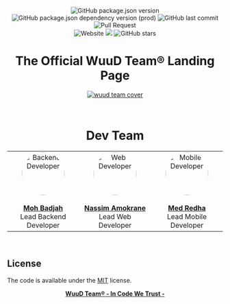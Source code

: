 <p align="center">
		<img alt="GitHub package.json version" src="https://img.shields.io/github/package-json/v/WuuD-Team/WuuD-Landing?style=flat&color=blueviolet&logo=GitHub&label=Version">
		<img alt="GitHub package.json dependency version (prod)" src="https://img.shields.io/github/package-json/dependency-version/WuuD-Team/WuuD-Landing/react?style=flat&logo=React&label=React">
		<img alt="GitHub last commit" src="https://img.shields.io/github/last-commit/WuuD-Team/WuuD-Landing?style=flat&color=ff69b4&label=Last%20Commit">
		<img alt="Pull Request" src="https://img.shields.io/github/issues-pr/WuuD-Team/WuuD-Landing?label=Pull%20Request">
	</br>
		<img alt="Website" src="https://img.shields.io/website?down_color=critical&down_message=down&style=flat&logo=internet&up_color=green&up_message=up&url=https%3A%2F%2Fwuud-team.com%2F">
	<img src="https://api.netlify.com/api/v1/badges/1a8f2e27-e68c-4421-af8a-9f010a5faefb/deploy-status" />
	<img alt="GitHub stars" src="https://img.shields.io/github/stars/WuuD-Team/WuuD-Landing?style=social">
</p>

<h1 align="center">The Official WuuD Team® Landing Page</h1>

<p align="center">
	<a href="https://wuud-team.com/">
		<img src="https://i.imgur.com/z1OlxET.jpg" alt="wuud team cover">
	</a>
</p>

</br>

<p align="center">
 <h1 align="center">Dev Team</h1>
</p>

<table align="center">
<tbody>
  <tr border-radius="50%">
    <td align="center" valign="top" width="11%" border-radius="50%">
      <a href="https://github.com/badjio">
        <img
          alt="Backend Developer"
          src="https://avatars2.githubusercontent.com/u/15873766?s=400&v=4"
          style="border-radius:50%"
          width="100"
          height="100"
        />
        <br />
        <br />
        <b>Moh Badjah</b>
        <br />
      </a>
	Lead Backend Developer
    </td>
    <td align="center" valign="top" width="11%">
      <a href="https://github.com/na6im">
        <img
          alt="Web Developer"
          src="https://avatars1.githubusercontent.com/u/38627023?s=400&v=4"
          style="border-radius: 50px"
          width="100"
          height="100"
        />
        <br />
        <br />
        <b>Nassim Amokrane</b>
        <br />
      </a>
      	Lead Web Developer
    </td>
    <td align="center" valign="top" width="11%">
      <a href="https://github.com/MedRedha">
        <img
          alt="Mobile Developer"
          src="https://github.com/medredha.png?s=75"
          style="border-radius: 50%"
          width="100"
          height="100"
        />
        <br />
        <br />
        <b>Med Redha</b>
        <br />
      </a>
      	Lead Mobile Developer
    </td>
  </tr>
</tbody>
</table>

</br>

## License

The code is available under the [MIT](https://github.com/WuuD-Team/WuuD-Landing/blob/master/LICENSE) license.

<p align="center">
  <b align="center">
    <a href="https://wuud-team.com/">
      WuuD Team® - In Code We Trust -
    </a>
  </b>
</p>
